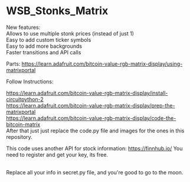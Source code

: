 # WSB_Stonks_Matrix

New features:<br>
Allows to use multiple stonk prices (instead of just 1)<br>
Easy to add custom ticker symbols<br>
Easy to add more backgrounds<br>
Faster transitions and API calls<br>


Parts: https://learn.adafruit.com/bitcoin-value-rgb-matrix-display/using-matrixportal
<br>

Follow Instructions: 
<br>

https://learn.adafruit.com/bitcoin-value-rgb-matrix-display/install-circuitpython-2
<br>
https://learn.adafruit.com/bitcoin-value-rgb-matrix-display/prep-the-matrixportal
<br>
https://learn.adafruit.com/bitcoin-value-rgb-matrix-display/code-the-bitcoin-matrix
<br>
After that just just replace the code.py file and images for the ones in this repository.
<br>

This code uses another API for stock information: https://finnhub.io/ 
You need to register and get your key, its free.

<br>
Replace all your info in secret.py file, and you're good to go to the moon.
